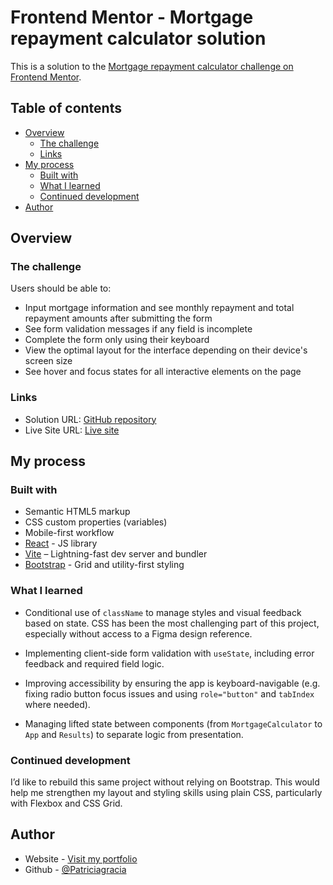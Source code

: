 # Frontend Mentor - Mortgage repayment calculator solution

This is a solution to the [Mortgage repayment calculator challenge on Frontend Mentor](https://www.frontendmentor.io/challenges/mortgage-repayment-calculator-Galx1LXK73).

## Table of contents

- [Overview](#overview)
  - [The challenge](#the-challenge)
  - [Links](#links)
- [My process](#my-process)
  - [Built with](#built-with)
  - [What I learned](#what-i-learned)
  - [Continued development](#continued-development)
- [Author](#author)

## Overview

### The challenge

Users should be able to:

- Input mortgage information and see monthly repayment and total repayment amounts after submitting the form
- See form validation messages if any field is incomplete
- Complete the form only using their keyboard
- View the optimal layout for the interface depending on their device's screen size
- See hover and focus states for all interactive elements on the page

### Links

- Solution URL: [GitHub repository](https://github.com/Patriciagracia/mortgage-calculator/tree/main)
- Live Site URL: [Live site](https://mortgage-calculator-five-snowy.vercel.app/)

## My process

### Built with

- Semantic HTML5 markup
- CSS custom properties (variables)
- Mobile-first workflow
- [React](https://reactjs.org/) - JS library
- [Vite](https://vite.dev/) – Lightning-fast dev server and bundler
- [Bootstrap](https://getbootstrap.com/) - Grid and utility-first styling

### What I learned

- Conditional use of `className` to manage styles and visual feedback based on state. CSS has been the most challenging part of this project, especially without access to a Figma design reference.

- Implementing client-side form validation with `useState`, including error feedback and required field logic.

- Improving accessibility by ensuring the app is keyboard-navigable (e.g. fixing radio button focus issues and using `role="button"` and `tabIndex` where needed).

- Managing lifted state between components (from `MortgageCalculator` to `App` and `Results`) to separate logic from presentation.

### Continued development

I’d like to rebuild this same project without relying on Bootstrap. This would help me strengthen my layout and styling skills using plain CSS, particularly with Flexbox and CSS Grid.

## Author

- Website - [Visit my portfolio](https://personal-portfolio-nu-black.vercel.app/)
- Github - [@Patriciagracia](https://github.com/Patriciagracia)

